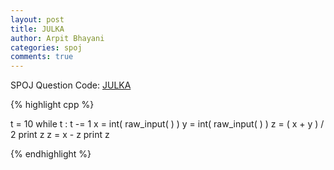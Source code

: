 ```yaml
---
layout: post
title: JULKA
author: Arpit Bhayani
categories: spoj
comments: true
---
```


SPOJ Question Code: [JULKA](http://www.spoj.com/problems/JULKA/)

{% highlight cpp %}

t = 10
while t :
 t -= 1
 x = int( raw_input( ) )
 y = int( raw_input( ) )
 z = ( x + y ) / 2
 print z
 z = x - z
 print z 

{% endhighlight %}